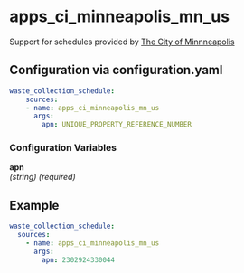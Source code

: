 # apps_ci_minneapolis_mn_us

Support for schedules provided by [The City of Minnneapolis](https://apps.ci.minneapolis.mn.us/AddressPortalApp/Search?AppID=RecycleFinderApp)


## Configuration via configuration.yaml

```yaml
waste_collection_schedule:
    sources:
    - name: apps_ci_minneapolis_mn_us
      args:
        apn: UNIQUE_PROPERTY_REFERENCE_NUMBER
```

### Configuration Variables

**apn**  
*(string) (required)*


## Example

```yaml
waste_collection_schedule:
  sources:
    - name: apps_ci_minneapolis_mn_us
      args:
        apn: 2302924330044
```
